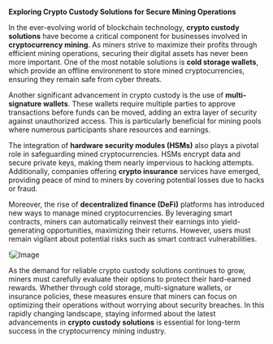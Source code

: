 **Exploring Crypto Custody Solutions for Secure Mining Operations**

In the ever-evolving world of blockchain technology, **crypto custody solutions** have become a critical component for businesses involved in **cryptocurrency mining**. As miners strive to maximize their profits through efficient mining operations, securing their digital assets has never been more important. One of the most notable solutions is **cold storage wallets**, which provide an offline environment to store mined cryptocurrencies, ensuring they remain safe from cyber threats.

Another significant advancement in crypto custody is the use of **multi-signature wallets**. These wallets require multiple parties to approve transactions before funds can be moved, adding an extra layer of security against unauthorized access. This is particularly beneficial for mining pools where numerous participants share resources and earnings. 

The integration of **hardware security modules (HSMs)** also plays a pivotal role in safeguarding mined cryptocurrencies. HSMs encrypt data and secure private keys, making them nearly impervious to hacking attempts. Additionally, companies offering **crypto insurance** services have emerged, providing peace of mind to miners by covering potential losses due to hacks or fraud.

Moreover, the rise of **decentralized finance (DeFi)** platforms has introduced new ways to manage mined cryptocurrencies. By leveraging smart contracts, miners can automatically reinvest their earnings into yield-generating opportunities, maximizing their returns. However, users must remain vigilant about potential risks such as smart contract vulnerabilities.

!![Image](https://github.com/user-attachments/assets/b6e7b7a2-655e-4d44-8baa-20c566a3cb65)

As the demand for reliable crypto custody solutions continues to grow, miners must carefully evaluate their options to protect their hard-earned rewards. Whether through cold storage, multi-signature wallets, or insurance policies, these measures ensure that miners can focus on optimizing their operations without worrying about security breaches. In this rapidly changing landscape, staying informed about the latest advancements in **crypto custody solutions** is essential for long-term success in the cryptocurrency mining industry.
